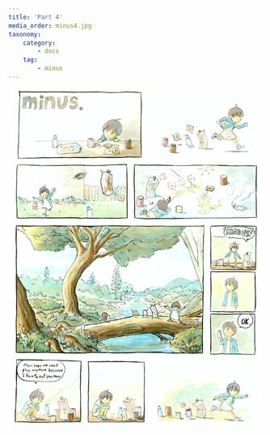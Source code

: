 ```yaml
---
title: 'Part 4'
media_order: minus4.jpg
taxonomy:
    category:
        - docs
    tag:
        - minus
---
```


![](minus4.jpg)